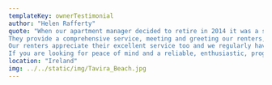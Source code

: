 ```yaml
---
templateKey: ownerTestimonial
author: "Helen Rafferty"
quote: "When our apartment manager decided to retire in 2014 it was a stressful time trying to find a replacement. Thankfully we found Smartavillas where Rachel and her team have become like our extended family in Tavira. They are always on hand no matter what, to solve any problems we may have with our property from minor things like ant attacks and lost keys to more major problems like leaks causing dampness. If they can't solve the problem within their own team they will source trades people who can.
They provide a comprehensive service, meeting and greeting our renters, managing the cleaning and maintenance of the apartment and will take bookings on our behalf via their own website.
Our renters appreciate their excellent service too and we regularly have very positive feedback such as 'the management team were great, Denise showed us the way to the apartment and we arrived earlier than usual as the apartment was ready for us which made for a relaxed start to our visit'  and 'Great welcome from the agent too'
If you are looking for peace of mind and a reliable, enthusiastic, progressive team that are always striving to improve their business and yours then look no further."
location: "Ireland"
img: ../../static/img/Tavira_Beach.jpg
---
```


